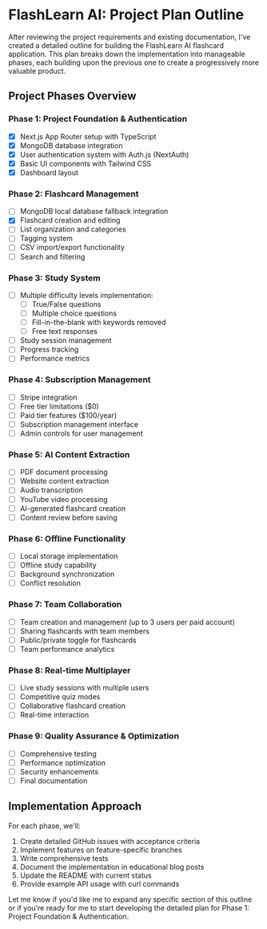 # FlashLearn AI: Project Plan Outline

After reviewing the project requirements and existing documentation, I've created a detailed outline for building the FlashLearn AI flashcard application. This plan breaks down the implementation into manageable phases, each building upon the previous one to create a progressively more valuable product.

## Project Phases Overview

### Phase 1: Project Foundation & Authentication
- [x] Next.js App Router setup with TypeScript
- [x] MongoDB database integration
- [x] User authentication system with Auth.js (NextAuth)
- [x] Basic UI components with Tailwind CSS
- [x] Dashboard layout

### Phase 2: Flashcard Management
- [ ] MongoDB local database fallback integration
- [x] Flashcard creation and editing
- [ ] List organization and categories
- [ ] Tagging system
- [ ] CSV import/export functionality
- [ ] Search and filtering

### Phase 3: Study System
- [ ] Multiple difficulty levels implementation:
  - [ ] True/False questions
  - [ ] Multiple choice questions
  - [ ] Fill-in-the-blank with keywords removed
  - [ ] Free text responses
- [ ] Study session management
- [ ] Progress tracking
- [ ] Performance metrics

### Phase 4: Subscription Management
- [ ] Stripe integration
- [ ] Free tier limitations ($0)
- [ ] Paid tier features ($100/year)
- [ ] Subscription management interface
- [ ] Admin controls for user management

### Phase 5: AI Content Extraction
- [ ] PDF document processing
- [ ] Website content extraction
- [ ] Audio transcription
- [ ] YouTube video processing
- [ ] AI-generated flashcard creation
- [ ] Content review before saving

### Phase 6: Offline Functionality
- [ ] Local storage implementation
- [ ] Offline study capability
- [ ] Background synchronization
- [ ] Conflict resolution

### Phase 7: Team Collaboration
- [ ] Team creation and management (up to 3 users per paid account)
- [ ] Sharing flashcards with team members
- [ ] Public/private toggle for flashcards
- [ ] Team performance analytics

### Phase 8: Real-time Multiplayer
- [ ] Live study sessions with multiple users
- [ ] Competitive quiz modes
- [ ] Collaborative flashcard creation
- [ ] Real-time interaction

### Phase 9: Quality Assurance & Optimization
- [ ] Comprehensive testing
- [ ] Performance optimization
- [ ] Security enhancements
- [ ] Final documentation

## Implementation Approach

For each phase, we'll:
1. Create detailed GitHub issues with acceptance criteria
2. Implement features on feature-specific branches
3. Write comprehensive tests
4. Document the implementation in educational blog posts
5. Update the README with current status
6. Provide example API usage with curl commands

Let me know if you'd like me to expand any specific section of this outline or if you're ready for me to start developing the detailed plan for Phase 1: Project Foundation & Authentication.